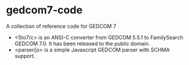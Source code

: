 # gedcom7-code
A collection of reference code for GEDCOM 7

- <5to7/c> is an ANSI-C converter from GEDCOM 5.5.1 to FamilySearch GEDCOM 7.0. It has been released to the public domain.
- <parser/js> is a simple Javascript GEDCOM parser with SCHMA support.
